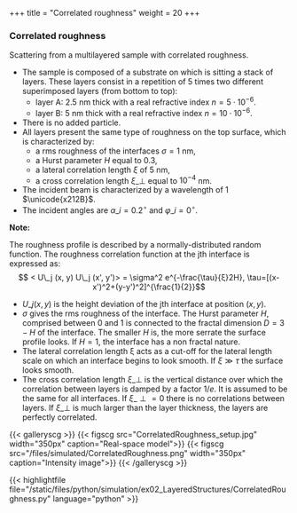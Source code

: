 +++
title = "Correlated roughness"
weight = 20
+++

### Correlated roughness

Scattering from a multilayered sample with correlated roughness.

* The sample is composed of a substrate on which is sitting a stack of layers. These layers consist in a repetition of 5 times two different superimposed layers (from bottom to top):
  * layer A: $2.5$ nm thick with a real refractive index $n = 5 \cdot 10^{-6}$.
  * layer B: $5$ nm thick with a real refractive index $n = 10 \cdot 10^{-6}$.
* There is no added particle. 
* All layers present the same type of roughness on the top surface, which is characterized by:
  * a rms roughness of the interfaces $\sigma = 1$ nm,
  * a Hurst parameter $H$ equal to $0.3$,
  * a lateral correlation length $\xi$ of $5$ nm,
  * a cross correlation length $\xi\_{\perp}$ equal to $10^{-4}$ nm.
* The incident beam is characterized by a wavelength of $1$ $\unicode{x212B}$.
* The incident angles are $\alpha\_i = 0.2 ^{\circ}$ and $\varphi\_i = 0^{\circ}$.

**Note:**

The roughness profile is described by a normally-distributed random function. The roughness correlation function at the jth interface is expressed as: $$ < U\_j (x, y) U\_j (x', y')> = \sigma^2 e^{-\frac{\tau}{ξ}2H}, \tau=[(x-x')^2+(y-y')^2]^{\frac{1}{2}}$$ 

* $U\_j(x, y)$ is the height deviation of the jth interface at position $(x, y)$.
* $\sigma$ gives the rms roughness of the interface. The Hurst parameter $H$, comprised between $0$ and $1$ is connected to the fractal dimension $D=3-H$ of the interface. The smaller $H$ is, the more serrate the surface profile looks. If $H = 1$, the interface has a non fractal nature.
* The lateral correlation length ξ acts as a cut-off for the lateral length scale on which an interface begins to look smooth. If $\xi \gg \tau$ the surface looks smooth.
* The cross correlation length $\xi\_{\perp}$ is the vertical distance over which the correlation between layers is damped by a factor $1/e$. It is assumed to be the same for all interfaces. If $\xi\_{\perp} = 0$ there is no correlations between layers. If $\xi\_{\perp}$ is much larger than the layer thickness, the layers are perfectly correlated.

{{< galleryscg >}}
{{< figscg src="CorrelatedRoughness_setup.jpg" width="350px" caption="Real-space model">}}
{{< figscg src="/files/simulated/CorrelatedRoughness.png" width="350px" caption="Intensity image">}}
{{< /galleryscg >}}

{{< highlightfile file="/static/files/python/simulation/ex02_LayeredStructures/CorrelatedRoughness.py" language="python" >}}
